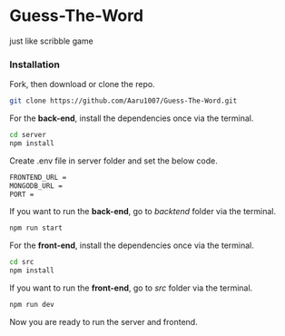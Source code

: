 # Guess-The-Word
just like scribble game


### Installation


Fork, then download or clone the repo.
```bash
git clone https://github.com/Aaru1007/Guess-The-Word.git
```

For the **back-end**, install the dependencies once via the terminal.
```bash
cd server
npm install
```

Create .env file in server folder and set the below code.
```bash
FRONTEND_URL = 
MONGODB_URL =
PORT =
```

If you want to run the **back-end**, go to *backtend* folder via the terminal.
```bash
npm run start
```

For the **front-end**, install the dependencies once via the terminal.
```bash
cd src
npm install
```

If you want to run the **front-end**, go to *src* folder via the terminal.
```bash
npm run dev
```

Now you are ready to run the server and frontend.

<br />
